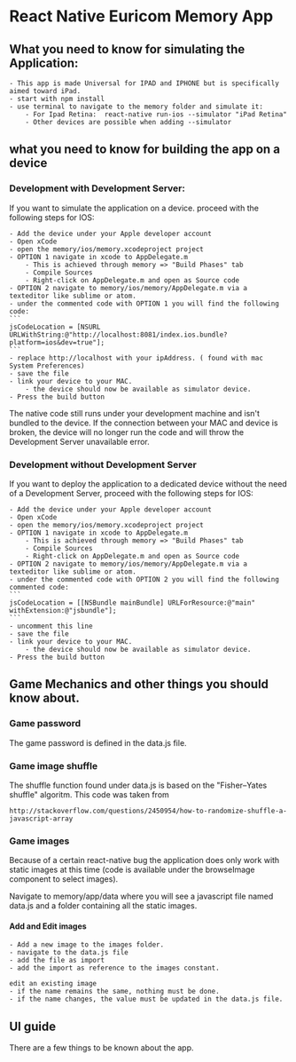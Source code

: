 # React Native Euricom Memory App

## What you need to know for simulating the Application:

    - This app is made Universal for IPAD and IPHONE but is specifically aimed toward iPad.
    - start with npm install
    - use terminal to navigate to the memory folder and simulate it:
        - For Ipad Retina:  react-native run-ios --simulator "iPad Retina"
        - Other devices are possible when adding --simulator

## what you need to know for building the app on a device

### Development with Development Server:

If you want to simulate the application on a device. proceed with the following steps for IOS:

    - Add the device under your Apple developer account
    - Open xCode
    - open the memory/ios/memory.xcodeproject project
    - OPTION 1 navigate in xcode to AppDelegate.m
        - This is achieved through memory => "Build Phases" tab
        - Compile Sources
        - Right-click on AppDelegate.m and open as Source code
    - OPTION 2 navigate to memory/ios/memory/AppDelegate.m via a texteditor like sublime or atom.
    - under the commented code with OPTION 1 you will find the following code:
    ```
    jsCodeLocation = [NSURL URLWithString:@"http://localhost:8081/index.ios.bundle?platform=ios&dev=true"];
    ```
    - replace http://localhost with your ipAddress. ( found with mac System Preferences)
    - save the file
    - link your device to your MAC.
        - the device should now be available as simulator device.
    - Press the build button

The native code still runs under your development machine and isn't bundled to the device. If the connection between your MAC and device is broken, the device will no longer run the code and will throw the Development Server unavailable error.

### Development without Development Server

If you want to deploy the application to a dedicated device without the need of a Development Server, proceed with the following steps for IOS:

    - Add the device under your Apple developer account
    - Open xCode
    - open the memory/ios/memory.xcodeproject project
    - OPTION 1 navigate in xcode to AppDelegate.m
        - This is achieved through memory => "Build Phases" tab
        - Compile Sources
        - Right-click on AppDelegate.m and open as Source code
    - OPTION 2 navigate to memory/ios/memory/AppDelegate.m via a texteditor like sublime or atom.
    - under the commented code with OPTION 2 you will find the following commented code:
    ```
    jsCodeLocation = [[NSBundle mainBundle] URLForResource:@"main" withExtension:@"jsbundle"];
    ```
    - uncomment this line
    - save the file
    - link your device to your MAC.
        - the device should now be available as simulator device.
    - Press the build button

## Game Mechanics and other things you should know about.

### Game password

The game password is defined in the data.js file.

### Game image shuffle

The shuffle function found under data.js is based on the "Fisher–Yates shuffle" algoritm. This code was taken from
```
http://stackoverflow.com/questions/2450954/how-to-randomize-shuffle-a-javascript-array
```

### Game images

Because of a certain react-native bug the application does only work with static images at this time (code is available under the browseImage component to select images).

Navigate to memory/app/data where you will see a javascript file named data.js and a folder containing all the static images.

#### Add and Edit images

    - Add a new image to the images folder.
    - navigate to the data.js file
    - add the file as import
    - add the import as reference to the images constant.

    edit an existing image
    - if the name remains the same, nothing must be done.
    - if the name changes, the value must be updated in the data.js file.

## UI guide

There are a few things to be known about the app.

